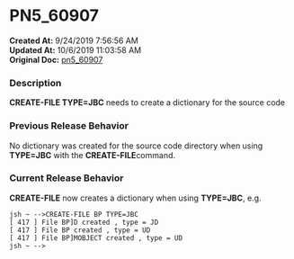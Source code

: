 # PN5_60907

**Created At:** 9/24/2019 7:56:56 AM  
**Updated At:** 10/6/2019 11:03:58 AM  
**Original Doc:** [pn5_60907](https://docs.jbase.com/75024-5-7-4-release-notes/pn5_60907)  


### Description

**CREATE-FILE TYPE=JBC** needs to create a dictionary for the source code



### Previous Release Behavior

No dictionary was created for the source code directory when using **TYPE=JBC** with the **CREATE-FILE**command.



### Current Release Behavior

**CREATE-FILE** now creates a dictionary when using **TYPE=JBC**, e.g.



```
jsh ~ -->CREATE-FILE BP TYPE=JBC
[ 417 ] File BP]D created , type = JD
[ 417 ] File BP created , type = UD
[ 417 ] File BP]MOBJECT created , type = UD
jsh ~ -->
```
